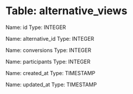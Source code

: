 Table: alternative_views
========================

Name: id
Type: INTEGER

Name: alternative_id
Type: INTEGER

Name: conversions
Type: INTEGER

Name: participants
Type: INTEGER

Name: created_at
Type: TIMESTAMP

Name: updated_at
Type: TIMESTAMP

